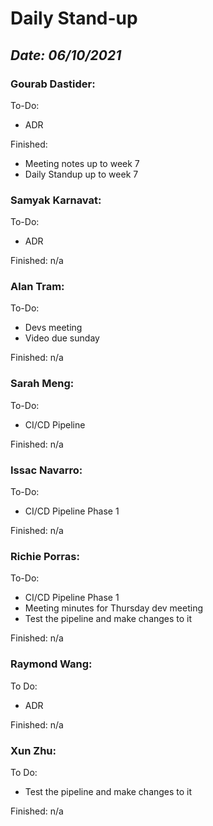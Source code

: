 # Daily Stand-up
## _Date: 06/10/2021_

### Gourab Dastider:
To-Do:
- ADR



Finished:
- Meeting notes up to week 7
- Daily Standup up to week 7





### Samyak Karnavat:
To-Do:
- ADR


Finished:
n/a



### Alan Tram:
To-Do: 
- Devs meeting
- Video due sunday





Finished:
n/a



### Sarah Meng:
To-Do:
- CI/CD Pipeline


Finished:
n/a





### Issac Navarro:
To-Do:
- CI/CD Pipeline Phase 1

Finished:
n/a




### Richie Porras:
To-Do:
- CI/CD Pipeline Phase 1
- Meeting minutes for Thursday dev meeting
- Test the pipeline and make changes to it

Finished:
n/a



### Raymond Wang:
To Do:
- ADR

Finished:
n/a



### Xun Zhu:
To Do:

- Test the pipeline and make changes to it


Finished:
n/a